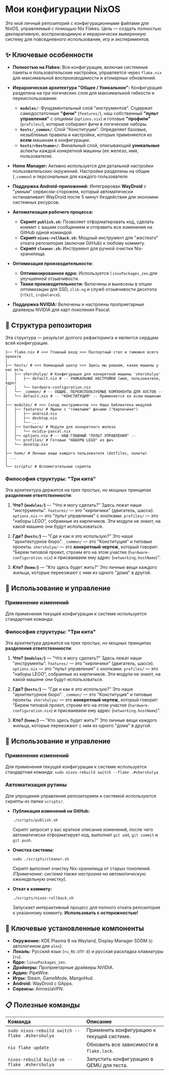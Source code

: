 # Мои конфигурации NixOS

Это мой личный репозиторий с конфигурационными файлами для NixOS, управляемый с помощью Nix Flakes. Цель — создать полностью декларативную, воспроизводимую и иерархически выверенную систему для повседневного использования, игр и экспериментов.

## ✨ Ключевые особенности

*   **Полностью на Flakes:** Вся конфигурация, включая системные пакеты и пользовательские настройки, управляется через `flake.nix` для максимальной воспроизводимости и атомарных обновлений.

*   **Иерархическая архитектура "Общее / Уникальное":** Конфигурация разделена на три логических слоя для максимальной гибкости и переиспользования:
    *   **`modules/`**: Фундаментальный слой "инструментов". Содержит самодостаточные **"фичи"** (`features/`), наш собственный **"пульт управления"** с опциями (`options.nix`) и готовые **"профили"** (`profiles/`), которые собирают фичи в логические наборы.
    *   **`hosts/_common/`**: Слой "Конституции". Определяет базовые, незыблемые правила и настройки, которые применяются ко **всем** машинам в конфигурации.
    *   **`hosts/<hostname>/`**: Финальный слой, описывающий **уникальные** аспекты каждой конкретной машины (ее железо, имя, пользователи).

*   **Home Manager:** Активно используется для детальной настройки пользовательских окружений. Настройки разделены на общие (`_common`) и персональные для каждого пользователя.

*   **Поддержка Android-приложений:** Интегрирован **WayDroid** с "умным" сервисом-сторожем, который автоматически останавливает WayDroid после 5 минут бездействия для экономии системных ресурсов.

*   **Автоматизация рабочего процесса:**
    *   **Скрипт `publish.sh`:** Позволяет отформатировать код, сделать коммит с вашим сообщением и отправить все изменения на GitHub одной командой.
    *   **Скрипт `nixos-rollback.sh`:** Мощный инструмент для "жесткого" отката репозитория (включая GitHub) к любому коммиту.
    *   **Скрипт `cleaner.sh`:** Инструмент для ручной очистки Nix-хранилища.

*   **Оптимизация производительности:**
    *   **Оптимизированное ядро:** Используется `linuxPackages_zen` для улучшенной отзывчивости.
    *   **Твики производительности:** Включены и вынесены в опции оптимизации для SSD, `zlib-ng` и служб отзывчивости десктопа (`rtkit`, `irqbalance`).

*   **Поддержка NVIDIA:** Включены и настроены проприетарные драйверы NVIDIA для карт поколения Pascal.

## 📂 Структура репозитория

Эта структура — результат долгого рефакторинга и является сердцем всей конфигурации.

```
├── flake.nix # <<< Главный вход >>> Паспортный стол и таможня всего проекта
│
├── hosts/ # <<< Командный центр >>> Здесь мы решаем, какие машины у нас есть
│   ├── shershulya/ # Конфигурация для конкретной машины 'shershulya'
│   │   ├── default.nix # -- УНИКАЛЬНЫЕ НАСТРОЙКИ (имя, пользователи, ядро)
│   │   └── hardware-configuration.nix
│   └── _common/ # -- ОБЩИЕ, ПЕРЕИСПОЛЬЗУЕМЫЕ КОМПОНЕНТЫ ДЛЯ ХОСТОВ --
│   └── default.nix # -- "КОНСТИТУЦИЯ" -- Применяется ко всем машинам
│
├── modules/ # <<< Склад инструментов >>> Наша библиотека модулей
│   ├── features/ # Ящики с "тяжелыми" фичами ("Кирпичики")
│   │   ├── android.nix
│   │   ├── desktop.nix
│   │   └── ...
│   ├── hardware/ # Модули для конкретного железа
│   │   └── nvidia-pascal.nix
│   ├── options.nix # -- НАШ ГЛАВНЫЙ "ПУЛЬТ УПРАВЛЕНИЯ" --
│   └── profiles/ # Готовые "НАБОРЫ LEGO" из фич
│   └── desktop.nix
│
├── home/ # Личные вещи каждого пользователя (dotfiles, пакеты)
│ ...
│
└── scripts/ # Вспомогательные скрипты
```

### Философия структуры: "Три кита"

Эта архитектура держится на трех простых, но мощных принципах **разделения ответственности**:

1.  **Что? (`modules/`)** — "Что я могу сделать?"
    Здесь лежат наши "инструменты". `features/` — это "кирпичики" (двигатель, шасси). `options.nix` — это "пульт управления" с кнопками. `profiles/` — это "наборы LEGO", собранные из кирпичиков. Эти модули не знают, на какой машине они будут использоваться.

2.  **Где? (`hosts/`)** — "Где и как я это использую?"
    Это наше "архитектурное бюро". `_common/` — это "Конституция" и типовые проекты. `shershulya/` — это **конкретный чертеж**, который говорит: "Берем типовой проект, строим его на этом участке (`hardware-configuration.nix`) и присваиваем ему адрес (`networking.hostName`)".

3.  **Кто? (`home/`)** — "Кто здесь будет жить?"
    Это личные вещи каждого жильца, которые переезжают с ним из одного "дома" в другой.

## 🚀 Использование и управление

### Применение изменений
Для применения текущей конфигурации к системе используется стандартная команда:

### Философия структуры: "Три кита"

Эта архитектура держится на трех простых, но мощных принципах **разделения ответственности**:

1.  **Что? (`modules/`)** — "Что я могу сделать?"
    Здесь лежат наши "инструменты". `features/` — это "кирпичики" (двигатель, шасси). `options.nix` — это "пульт управления" с кнопками. `profiles/` — это "наборы LEGO", собранные из кирпичиков. Эти модули не знают, на какой машине они будут использоваться.

2.  **Где? (`hosts/`)** — "Где и как я это использую?"
    Это наше "архитектурное бюро". `_common/` — это "Конституция" и типовые проекты. `shershulya/` — это **конкретный чертеж**, который говорит: "Берем типовой проект, строим его на этом участке (`hardware-configuration.nix`) и присваиваем ему адрес (`networking.hostName`)".

3.  **Кто? (`home/`)** — "Кто здесь будет жить?"
    Это личные вещи каждого жильца, которые переезжают с ним из одного "дома" в другой.

## 🚀 Использование и управление

### Применение изменений
Для применения текущей конфигурации к системе используется стандартная команда:
`sudo nixos-rebuild switch --flake .#shershulya`

### Автоматизация рутины
Для упрощения управления репозиторием и системой используются скрипты из папки `scripts/`.

*   **Публикация изменений на GitHub:**
    ```
    ./scripts/publish.sh
    ```
    Скрипт запросит у вас краткое описание изменений, после чего автоматически отформатирует код, выполнит `git add`, `git commit` и `git push`.

*   **Очистка системы:**
    ```
    sudo ./scripts/cleaner.sh
    ```
    Скрипт выполнит очистку Nix-хранилища от старых поколений. *(Примечание: система также настроена на автоматическую еженедельную очистку)*.

*   **Откат к коммиту:**
    ```
    ./scripts/nixos-rollback.sh
    ```
    Запускает интерактивный процесс для полного отката репозитория к указанному коммиту. **Использовать с осторожностью!**

## 🔧 Ключевые установленные компоненты

*   **Окружение:** KDE Plasma 6 на Wayland, Display Manager SDDM (с автологином для `alex`).
*   **Локаль:** Русский язык (`ru_RU.UTF-8`) и русская раскладка клавиатуры (`ru`).
*   **Ядро:** `linuxPackages_zen`.
*   **Драйверы:** Проприетарные драйверы NVIDIA.
*   **Аудио:** PipeWire.
*   **Игры:** Steam, GameMode, MangoHud.
*   **Android:** WayDroid с GApps.
*   **Сервисы:** AmneziaVPN.

## 📋 Полезные команды

| Команда | Описание |
| :--- | :--- |
| `sudo nixos-rebuild switch --flake .#shershulya` | Применить конфигурацию к текущей системе. |
| `nix flake update` | Обновить все зависимости в `flake.lock`. |
| `nixos-rebuild build-vm --flake .#shershulya` | Запустить конфигурацию в QEMU для теста. |



